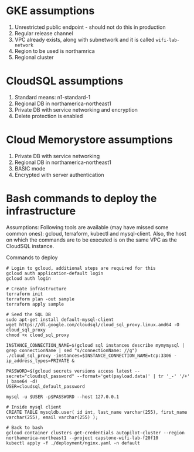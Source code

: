 # GKE assumptions
1. Unrestricted public endpoint - should not do this in production
2. Regular release channel
3. VPC already exists, along with subnetwork and it is called `wifi-lab-network`
4. Region to be used is northamrica
5. Regional cluster


# CloudSQL assumptions
1. Standard means: n1-standard-1
2. Regional DB in northamerica-northeast1
3. Private DB with service networking and encryption
4. Delete protection is enabled

# Cloud Memorystore assumptions
1. Private DB with service networking
2. Regional DB in northamerica-northeast1
3. BASIC mode
4. Encrypted with server authentication

# Bash commands to deploy the infrastructure

Assumptions:
Following tools are available (may have missed some common ones): gcloud, terraform, kubectl and mysql-client. Also, the host on which the commands are to be executed is on the same VPC as the CloudSQL instance.

Commands to deploy
```
# Login to gcloud, additional steps are required for this
gcloud auth application-default login
gcloud auth login

# Create infrastructure
terraform init
terraform plan -out sample
terraform apply sample

# Seed the SQL DB 
sudo apt-get install default-mysql-client
wget https://dl.google.com/cloudsql/cloud_sql_proxy.linux.amd64 -O cloud_sql_proxy
chmod +x cloud_sql_proxy

INSTANCE_CONNECTION_NAME=$(gcloud sql instances describe mymymysql | grep connectionName | sed "s/connectionName: //g")
./cloud_sql_proxy -instances=$INSTANCE_CONNECTION_NAME=tcp:3306 -ip_address_types=PRIVATE &

PASSWORD=$(gcloud secrets versions access latest --secret="cloudsql_password" --format='get(payload.data)' | tr '_-' '/+' | base64 -d)
USER=cloudsql_default_password

mysql -u $USER -p$PASSWORD --host 127.0.0.1

# Inside mysql client
CREATE TABLE mysqldb.user( id int, last_name varchar(255), first_name varchar(255), email varchar(255) );

# Back to bash
gcloud container clusters get-credentials autopilot-cluster --region northamerica-northeast1 --project capstone-wifi-lab-f20f10
kubectl apply -f ./deployment/nginx.yaml -n default
```
